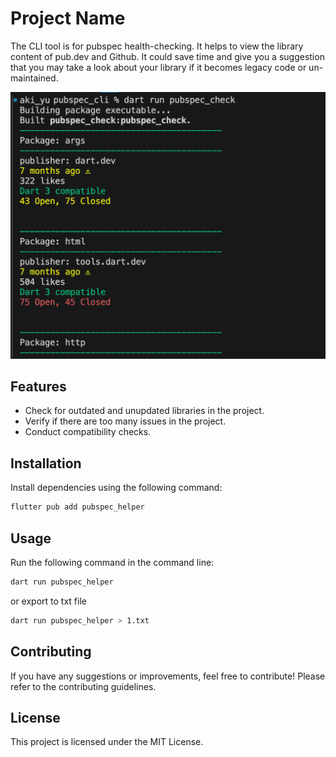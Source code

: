 # Project Name

The CLI tool is for pubspec health-checking. It helps to view the library content of pub.dev and Github. It could save time and give you a suggestion that you may take a look about your library if it becomes legacy code or un-maintained.


<img src="https://raw.githubusercontent.com/AKI-YU/pubspec_helper/main/screenshot.png?token=GHSAT0AAAAAACMIMOQXKUQJHLE4QWCKLKTQZNHJVNQ" alt="" />

## Features

- Check for outdated and unupdated libraries in the project.
- Verify if there are too many issues in the project.
- Conduct compatibility checks.

## Installation

Install dependencies using the following command:

```bash
flutter pub add pubspec_helper
```

## Usage
Run the following command in the command line:

```bash
dart run pubspec_helper
```

or export to txt file


```bash
dart run pubspec_helper > 1.txt
```

## Contributing
If you have any suggestions or improvements, feel free to contribute! Please refer to the contributing guidelines.

## License
This project is licensed under the MIT License.
